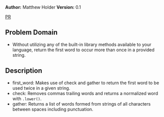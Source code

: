 **Author:** Matthew Holder
**Version:** 0.1

[PR](https://github.com/holdermatthew5/data-structures-and-algorithms/pull/39#issue-593551128)

## Problem Domain

- Without utilizing any of the built-in library methods available to your language, return the first word to occur more than once in a provided string.

## Description

- first_word: Makes use of check and gather to return the first word to be used twice in a given string.
- check: Removes commas trailing words and returns a normalized word with `.lower()`.
- gather: Returns a list of words formed from strings of all characters between spaces including punctuation.